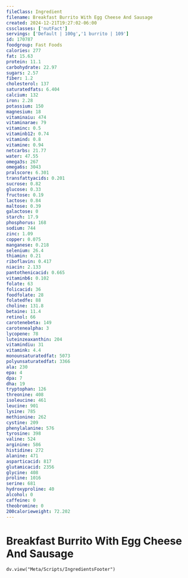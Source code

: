 ```yaml
---
fileClass: Ingredient
filename: Breakfast Burrito With Egg Cheese And Sausage
created: 2024-12-21T19:27:02-06:00
cssclasses: ['nutFact']
servings: ['Default | 100g','1 burrito | 109']
id: 170787
foodgroup: Fast Foods
calories: 277
fat: 15.63
protein: 11.1
carbohydrate: 22.97
sugars: 2.57
fiber: 1.2
cholesterol: 137
saturatedfats: 6.404
calcium: 132
iron: 2.28
potassium: 150
magnesium: 18
vitaminaiu: 474
vitaminarae: 79
vitaminc: 0.5
vitaminb12: 0.74
vitamind: 0.8
vitamine: 0.94
netcarbs: 21.77
water: 47.55
omega3s: 267
omega6s: 3043
pralscore: 6.301
transfattyacids: 0.201
sucrose: 0.82
glucose: 0.33
fructose: 0.19
lactose: 0.84
maltose: 0.39
galactose: 0
starch: 17.9
phosphorus: 168
sodium: 744
zinc: 1.09
copper: 0.075
manganese: 0.218
selenium: 26.4
thiamin: 0.21
riboflavin: 0.417
niacin: 2.133
pantothenicacid: 0.665
vitaminb6: 0.102
folate: 63
folicacid: 36
foodfolate: 28
folatedfe: 88
choline: 131.8
betaine: 11.4
retinol: 66
carotenebeta: 149
carotenealpha: 3
lycopene: 78
luteinzeaxanthin: 204
vitamindiu: 31
vitamink: 4.4
monounsaturatedfat: 5073
polyunsaturatedfat: 3366
ala: 230
epa: 4
dpa: 7
dha: 19
tryptophan: 126
threonine: 408
isoleucine: 461
leucine: 901
lysine: 785
methionine: 262
cystine: 209
phenylalanine: 576
tyrosine: 398
valine: 524
arginine: 586
histidine: 272
alanine: 471
asparticacid: 817
glutamicacid: 2356
glycine: 408
proline: 1016
serine: 681
hydroxyproline: 40
alcohol: 0
caffeine: 0
theobromine: 0
200calorieweight: 72.202
---
```


# Breakfast Burrito With Egg Cheese And Sausage

```dataviewjs
dv.view("Meta/Scripts/IngredientsFooter")
```